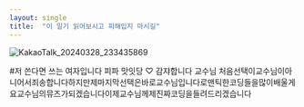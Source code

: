 ```yaml
---
layout: single
title:  "이 일기 읽어보시고 피해입지 마시길"
---
```

![KakaoTalk_20240328_233435869](../images/2024-03-28-#4/KakaoTalk_20240328_233435869-1711641491079-7.jpg)

#저 쓴다면 쓰는 여자입니다
피파 맛잇당 ♡
감쟈합니다 교수님
처음선택이교수님이아니어서죄송합니다하지만제마지막선택은바로교수님입니다로맨틱한코딩들을많이배울게요교수님의뮤즈가되겠습니다이제교수님께제진짜코딩을들려드리겠습니다
